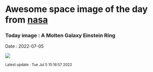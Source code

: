 
# Awesome space image of the day from [nasa](https://api.nasa.gov/)

### Today image : A Molten Galaxy Einstein Ring

Date : 2022-07-05


![](https://apod.nasa.gov/apod/image/2207/MoltenEinsteinRing_HubbleLodge_960.jpg)

<small>Latest update : Tue Jul  5 15:16:57 2022</small>


